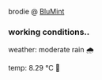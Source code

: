 brodie @ [BluMint](https://www.linkedin.com/company/blumint-io/)

<!--weather_start-->
### working conditions..

weather: moderate rain 🌧️

temp: 8.29 °C 🧥

<!--weather_end-->
